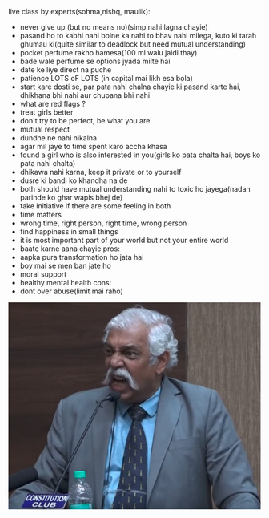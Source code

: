 live class by experts(sohma,nishq, maulik):

- never give up (but no means no)(simp nahi lagna chayie)
- pasand ho to kabhi nahi bolne ka nahi to bhav nahi milega, kuto ki tarah ghumau ki(quite similar to deadlock but need mutual understanding)
- pocket perfume rakho hamesa(100 ml walu jaldi thay)
- bade wale perfume se options jyada milte hai
- date ke liye direct na puche
- patience LOTS oF LOTS (in capital mai likh esa bola)
- start kare dosti se, par pata nahi chalna chayie ki pasand karte hai, dhikhana bhi nahi aur chupana bhi nahi
- what are red flags ?
- treat girls better 
- don't try to be perfect, be what you are 
- mutual respect
- dundhe ne nahi nikalna 
- agar mil jaye to time spent karo accha khasa
- found a girl who is also interested in you(girls ko pata chalta hai, boys ko pata nahi chalta)
- dhikawa nahi karna, keep it private or to yourself
- dusre ki bandi ko khandha na de
- both should have mutual understanding nahi to toxic ho jayega(nadan parinde ko ghar wapis bhej de)
- take initiative if there are some feeling in both
- time matters
- wrong time, right person, right time, wrong person
- find happiness in small things
- it is most important part of your world but not your entire world
- baate karne aana chayie
pros:
- aapka pura transformation ho jata hai
- boy mai se men ban jate ho
- moral support
- healthy mental health
cons:
- dont over abuse(limit mai raho)

![](../images/hello-beta.png)  